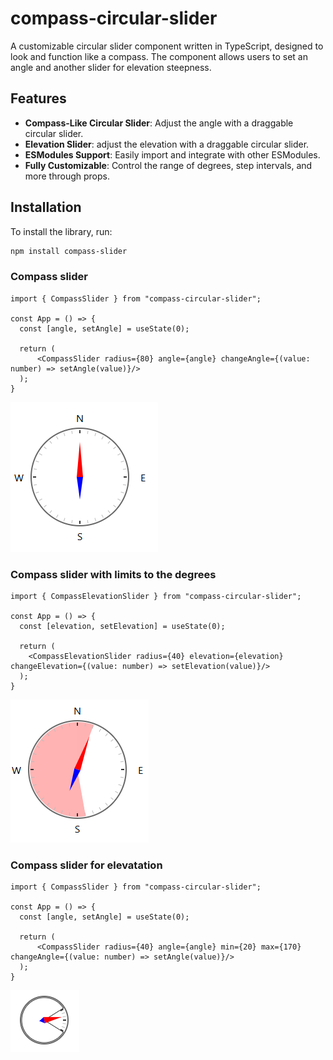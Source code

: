 # compass-circular-slider
A customizable circular slider component written in TypeScript, designed to look and function like a compass. The component allows users to set an angle and another slider for elevation steepness.

## Features

- **Compass-Like Circular Slider**: Adjust the angle with a draggable circular slider.
- **Elevation Slider**: adjust the elevation with a draggable circular slider.
- **ESModules Support**: Easily import and integrate with other ESModules.
- **Fully Customizable**: Control the range of degrees, step intervals, and more through props.

## Installation

To install the library, run:

```bash
npm install compass-slider
```
### Compass slider
```node
import { CompassSlider } from "compass-circular-slider";

const App = () => {
  const [angle, setAngle] = useState(0);

  return (
      <CompassSlider radius={80} angle={angle} changeAngle={(value: number) => setAngle(value)}/>
  );
}
```
![Alt text](images/compassSlider.png)

### Compass slider with limits to the degrees
```node
import { CompassElevationSlider } from "compass-circular-slider";

const App = () => {
  const [elevation, setElevation] = useState(0);

  return (
    <CompassElevationSlider radius={40} elevation={elevation} changeElevation={(value: number) => setElevation(value)}/>
  );
}
```
![Alt text](images/borderCompassSlider.png)

### Compass slider for elevatation
```node
import { CompassSlider } from "compass-circular-slider";

const App = () => {
  const [angle, setAngle] = useState(0);

  return (
      <CompassSlider radius={40} angle={angle} min={20} max={170} changeAngle={(value: number) => setAngle(value)}/>
  );
}
```
![Alt text](images/elevationCompass.png)
